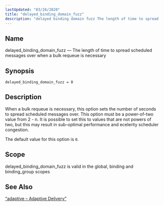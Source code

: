 ```yaml
---
lastUpdated: "03/26/2020"
title: "delayed_binding_domain_fuzz"
description: "delayed binding domain fuzz The length of time to spread scheduled messages over when a bulk requeue is necessary delayed binding domain fuzz 0 When a bulk requeue is necessary this option sets the number of seconds to spread scheduled messages over This option must be a power of two..."
---
```


<a name="conf.ref.delayed_binding_domain_fuzz"></a> 
## Name

delayed_binding_domain_fuzz — The length of time to spread scheduled messages over when a bulk requeue is necessary

## Synopsis

`delayed_binding_domain_fuzz = 0`

<a name="idp8816208"></a> 
## Description

When a bulk requeue is necessary, this option sets the number of seconds to spread scheduled messages over. This option must be a power-of-two value from 2 - n. It is possible to set this to values that are not powers of two, but this may result in sub-optimal performance and ecelerity scheduler congestion.

The default value for this option is `0`.

<a name="idp8819008"></a> 
## Scope

delayed_binding_domain_fuzz is valid in the global, binding and binding_group scopes

<a name="idp8820688"></a> 
## See Also

[“adaptive – Adaptive Delivery”](/momentum/3/3-reference/3-reference-modules-adaptive)